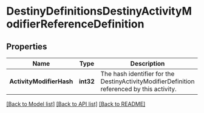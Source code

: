 # DestinyDefinitionsDestinyActivityModifierReferenceDefinition

## Properties
Name | Type | Description | Notes
------------ | ------------- | ------------- | -------------
**ActivityModifierHash** | **int32** | The hash identifier for the DestinyActivityModifierDefinition referenced by this activity. | [optional] 

[[Back to Model list]](../README.md#documentation-for-models) [[Back to API list]](../README.md#documentation-for-api-endpoints) [[Back to README]](../README.md)


